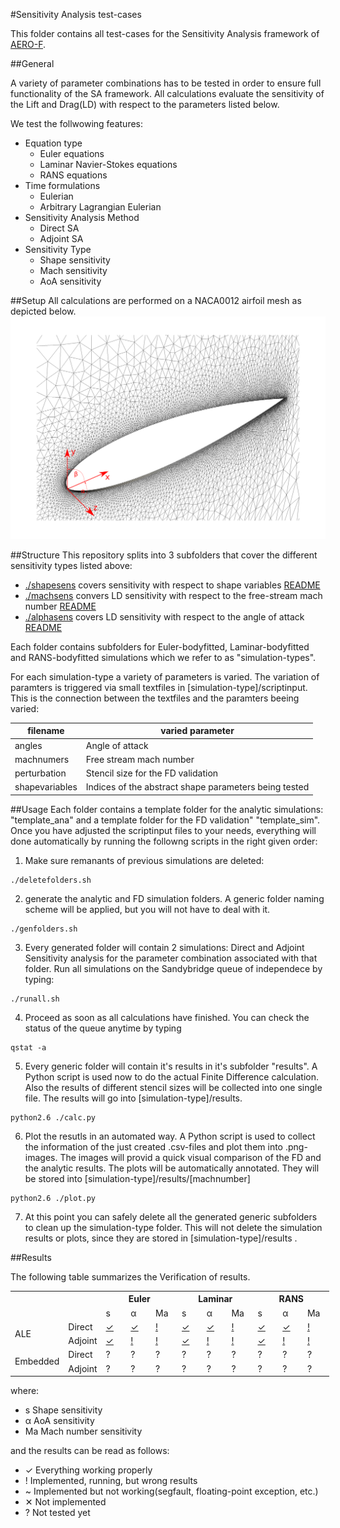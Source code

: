 #Sensitivity Analysis test-cases

This folder contains all test-cases for the Sensitivity Analysis framework of [AERO-F](http://frg.bitbucket.org/aero-f/index.html).


##General

A variety of parameter combinations has to be tested in order to ensure full functionality of the SA framework.
All calculations evaluate the sensitivity of the Lift and Drag(LD) with respect to the parameters listed below.

We test the follwowing features:

- Equation type
   - Euler equations
   - Laminar Navier-Stokes equations
   - RANS equations
- Time formulations
  - Eulerian
  - Arbitrary Lagrangian Eulerian
- Sensitivity Analysis Method
  - Direct SA
  - Adjoint SA
- Sensitivity Type
  - Shape sensitivity
  - Mach sensitivity
  - AoA sensitivity

##Setup
All calculations are performed on a NACA0012 airfoil mesh as depicted below.
![NACA0012](doc/mesh.png)

##Structure
This repository splits into 3 subfolders that cover the different sensitivity types listed above:
- [./shapesens](shapesens) covers sensitivity with respect to shape variables [README](./shapesens/README.md)
- [./machsens](machsens) convers LD sensitivity with respect to the free-stream mach number [README](./machsens/README.md)
- [./alphasens](alphasens) covers LD sensitivity with respect to the angle of attack [README](./alphasens/README.md)

Each folder contains subfolders for Euler-bodyfitted, Laminar-bodyfitted and RANS-bodyfitted simulations which we refer to as "simulation-types".

For each simulation-type a variety of parameters is varied. The variation of paramters is triggered via small textfiles in [simulation-type]/scriptinput.
This is the connection between the textfiles and the paramters beeing varied:

| filename | varied parameter |
|----------------|---------|
| angles | Angle of attack |
| machnumers | Free stream mach number |
| perturbation | Stencil size for the FD validation |
| shapevariables | Indices of the abstract shape parameters being tested |

##Usage
Each folder contains a template folder for the analytic simulations: "template_ana" and a template folder for the FD validation" "template_sim". Once you have adjusted the scriptinput files to your needs, everything will done automatically by running the followng scripts in the right given order:

1) Make sure remanants of previous simulations are deleted:
```{r, engine='bash', count_lines}
./deletefolders.sh
```
2) generate the analytic and FD simulation folders. A generic folder naming scheme will be applied, but you will not have to deal with it.
```{r, engine='bash', count_lines}
./genfolders.sh
```
3) Every generated folder will contain 2 simulations: Direct and Adjoint Sensitivity analysis for the parameter combination associated with that folder. Run all simulations on the Sandybridge queue of independece by typing:
```{r, engine='bash', count_lines}
./runall.sh
```
4) Proceed as soon as all calculations have finished. You can check the status of the queue anytime by typing
```{r, engine='bash', count_lines}
qstat -a
```
5) Every generic folder will contain it's results in it's subfolder "results". A Python script is used now to do the actual Finite Difference calculation. Also the results of different stencil sizes will be collected into one single file. The results will go into [simulation-type]/results.
```{r, engine='bash', count_lines}
python2.6 ./calc.py
```
6) Plot the resutls in an automated way. A Python script is used to collect the information of the just created .csv-files and plot them into .png-images. The images will provid a quick visual comparison of the FD and the analytic results. The plots will be automatically annotated. They will be stored into [simulation-type]/results/[machnumber]
```{r, engine='bash', count_lines}
python2.6 ./plot.py
```
7) At this point you can safely delete all the generated generic subfolders to clean up the simulation-type folder. This will not delete the simulation results or plots, since they are stored in [simulation-type]/results .


##Results

The following table summarizes the Verification of results.

<table class="tg" style="undefined;table-layout: fixed; width: 510px">
<colgroup>
<col style="width: 79px">
<col style="width: 56px">
<col style="width: 45px">
<col style="width: 45px">
<col style="width: 45px">
<col style="width: 45px">
<col style="width: 45px">
<col style="width: 45px">
<col style="width: 45px">
<col style="width: 45px">
<col style="width: 45px">
</colgroup>
  <tr>
    <th class="tg-031e" colspan="2" rowspan="2"></th>
    <th class="tg-hgcj" colspan="3">Euler</th>
    <th class="tg-amwm" colspan="3">Laminar</th>
    <th class="tg-amwm" colspan="3">RANS</th>
  </tr>
  <tr>
    <td class="tg-s6z2">s</td>
    <td class="tg-s6z2">α</td>
    <td class="tg-s6z2">Ma</td>
    <td class="tg-baqh">s</td>
    <td class="tg-baqh">α</td>
    <td class="tg-baqh">Ma</td>
    <td class="tg-baqh">s</td>
    <td class="tg-baqh">α</td>
    <td class="tg-baqh">Ma</td>
  </tr>
  <tr>
    <td class="tg-e3zv" rowspan="2">ALE</td>
    <td class="tg-031e">Direct</td>
    <td class="tg-031e"> <a href="shapesens/ALE_Euler/results">✓</a> </td>                 <!-- ALE-Direct-Euler-s -->
    <td class="tg-031e"> <a href="alphasens/ALE_Euler/results">✓</a> </td>                 <!-- ALE-Direct-Euler-α -->
    <td class="tg-031e"> <a href="machsens/ALE_Euler/results">!</a> </td>                 <!-- ALE-Direct-Euler-Ma -->
    <td class="tg-yw4l"> <a href="shapesens/ALE_Laminar/results">✓</a> </td>                 <!-- ALE-Direct-Laminar-s -->
    <td class="tg-yw4l"> <a href="alphasens/ALE_Laminar/results">✓</a> </td>                 <!-- ALE-Direct-Laminar-α -->
    <td class="tg-yw4l"> <a href="machsens/ALE_Laminar/results">!</a> </td>                 <!-- ALE-Direct-Laminar-Ma -->
    <td class="tg-yw4l"> <a href="shapesens/ALE_RANS/results">✓</a> </td>                 <!-- ALE-Direct-RANS-s -->
    <td class="tg-yw4l"> <a href="alphasens/ALE_RANS/results">✓</a> </td>                 <!-- ALE-Direct-RANS-α -->
    <td class="tg-yw4l"> <a href="machsens/ALE_RANS/results">!</a> </td>                 <!-- ALE-Direct-RANS-Ma -->
  </tr>
  <tr>
    <td class="tg-031e">Adjoint</td>
    <td class="tg-031e"> <a href="shapesens/ALE_Euler/results">✓</a> </td>                 <!-- ALE-Adjoint-Euler-s -->
    <td class="tg-031e"> <a href="alphasens/ALE_Euler/results">!</a> </td>                 <!-- ALE-Adjoint-Euler-α -->
    <td class="tg-031e"> <a href="machsens/ALE_Euler/results">!</a> </td>                 <!-- ALE-Adjoint-Euler-Ma -->
    <td class="tg-yw4l"> <a href="shapesens/ALE_Laminar/results">✓</a> </td>                 <!-- ALE-Adjoint-Laminar-s -->
    <td class="tg-yw4l"> <a href="alphasens/ALE_Laminar/results">!</a> </td>                 <!-- ALE-Adjoint-Laminar-α -->
    <td class="tg-yw4l"> <a href="machsens/ALE_Laminar/results">!</a> </td>                 <!-- ALE-Adjoint-Laminar-Ma -->
    <td class="tg-yw4l"> <a href="shapesens/ALE_RANS/results">✓</a> </td>                 <!-- ALE-Adjoint-RANS-s -->
    <td class="tg-yw4l"> <a href="alphasens/ALE_RANS/results">!</a> </td>                 <!-- ALE-Adjoint-RANS-α -->
    <td class="tg-yw4l"> <a href="machsens/ALE_RANS/results">!</a> </td>                 <!-- ALE-Adjoint-RANS-Ma -->
  </tr>
  <tr>
    <td class="tg-9hbo" rowspan="2">Embedded</td>
    <td class="tg-yw4l">Direct</td>
    <td class="tg-yw4l">?</td>                 <!-- Embedded-Direct-Euler-s -->
    <td class="tg-yw4l">?</td>                 <!-- Embedded-Direct-Euler-α -->
    <td class="tg-yw4l">?</td>                 <!-- Embedded-Direct-Euler-Ma -->
    <td class="tg-yw4l">?</td>                 <!-- Embedded-Direct-Laminar-s -->
    <td class="tg-yw4l">?</td>                 <!-- Embedded-Direct-Laminar-α -->
    <td class="tg-yw4l">?</td>                 <!-- Embedded-Direct-Laminar-Ma -->
    <td class="tg-yw4l">?</td>                 <!-- Embedded-Direct-RANS-s -->
    <td class="tg-yw4l">?</td>                 <!-- Embedded-Direct-RANS-α -->
    <td class="tg-yw4l">?</td>                 <!-- Embedded-Direct-RANS-Ma -->
  </tr>
  <tr>
    <td class="tg-yw4l">Adjoint</td>
    <td class="tg-yw4l">?</td>                 <!-- Embedded-Adjoint-Euler-s -->
    <td class="tg-yw4l">?</td>                 <!-- Embedded-Adjoint-Euler-α -->
    <td class="tg-yw4l">?</td>                 <!-- Embedded-Adjoint-Euler-Ma -->
    <td class="tg-yw4l">?</td>                 <!-- Embedded-Adjoint-Laminar-s -->
    <td class="tg-yw4l">?</td>                 <!-- Embedded-Adjoint-Laminar-α -->
    <td class="tg-yw4l">?</td>                 <!-- Embedded-Adjoint-Laminar-Ma -->
    <td class="tg-yw4l">?</td>                 <!-- Embedded-Adjoint-RANS-s -->
    <td class="tg-yw4l">?</td>                 <!-- Embedded-Adjoint-RANS-α -->
    <td class="tg-yw4l">?</td>                 <!-- Embedded-Adjoint-RANS-Ma -->
  </tr>
</table>


where: 
- s Shape sensitivity
- α AoA sensitivity
- Ma Mach number sensitivity

and the results can be read as follows:
- ✓ Everything working properly
- ! Implemented, running, but wrong results
- ~ Implemented but not working(segfault, floating-point exception, etc.)
- ✕ Not implemented
- ? Not tested yet

